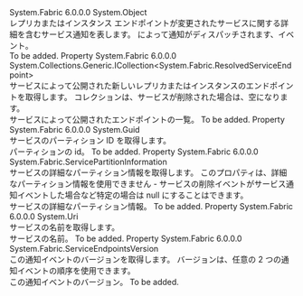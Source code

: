 <Type Name="ServiceNotification" FullName="System.Fabric.ServiceNotification">
  <TypeSignature Language="C#" Value="public sealed class ServiceNotification" />
  <TypeSignature Language="ILAsm" Value=".class public auto ansi sealed beforefieldinit ServiceNotification extends System.Object" />
  <TypeSignature Language="DocId" Value="T:System.Fabric.ServiceNotification" />
  <TypeSignature Language="VB.NET" Value="Public NotInheritable Class ServiceNotification" />
  <TypeSignature Language="F#" Value="type ServiceNotification = class" />
  <AssemblyInfo>
    <AssemblyName>System.Fabric</AssemblyName>
    <AssemblyVersion>6.0.0.0</AssemblyVersion>
  </AssemblyInfo>
  <Base>
    <BaseTypeName>System.Object</BaseTypeName>
  </Base>
  <Interfaces />
  <Docs>
    <summary>
      <para>レプリカまたはインスタンス エンドポイントが変更されたサービスに関する詳細を含むサービス通知を表します。 によって通知がディスパッチされます、<see cref="E:System.Fabric.FabricClient.ServiceManagementClient.ServiceNotificationFilterMatched" />イベント。</para>
    </summary>
    <remarks>To be added.</remarks>
  </Docs>
  <Members>
    <Member MemberName="Endpoints">
      <MemberSignature Language="C#" Value="public System.Collections.Generic.ICollection&lt;System.Fabric.ResolvedServiceEndpoint&gt; Endpoints { get; }" />
      <MemberSignature Language="ILAsm" Value=".property instance class System.Collections.Generic.ICollection`1&lt;class System.Fabric.ResolvedServiceEndpoint&gt; Endpoints" />
      <MemberSignature Language="DocId" Value="P:System.Fabric.ServiceNotification.Endpoints" />
      <MemberSignature Language="VB.NET" Value="Public ReadOnly Property Endpoints As ICollection(Of ResolvedServiceEndpoint)" />
      <MemberSignature Language="F#" Value="member this.Endpoints : System.Collections.Generic.ICollection&lt;System.Fabric.ResolvedServiceEndpoint&gt;" Usage="System.Fabric.ServiceNotification.Endpoints" />
      <MemberType>Property</MemberType>
      <AssemblyInfo>
        <AssemblyName>System.Fabric</AssemblyName>
        <AssemblyVersion>6.0.0.0</AssemblyVersion>
      </AssemblyInfo>
      <ReturnValue>
        <ReturnType>System.Collections.Generic.ICollection&lt;System.Fabric.ResolvedServiceEndpoint&gt;</ReturnType>
      </ReturnValue>
      <Docs>
        <summary>
          <para>サービスによって公開された新しいレプリカまたはインスタンスのエンドポイントを取得します。 コレクションは、サービスが削除された場合は、空になります。</para>
        </summary>
        <value>
          <para>サービスによって公開されたエンドポイントの一覧。</para>
        </value>
        <remarks>To be added.</remarks>
      </Docs>
    </Member>
    <Member MemberName="PartitionId">
      <MemberSignature Language="C#" Value="public Guid PartitionId { get; }" />
      <MemberSignature Language="ILAsm" Value=".property instance valuetype System.Guid PartitionId" />
      <MemberSignature Language="DocId" Value="P:System.Fabric.ServiceNotification.PartitionId" />
      <MemberSignature Language="VB.NET" Value="Public ReadOnly Property PartitionId As Guid" />
      <MemberSignature Language="F#" Value="member this.PartitionId : Guid" Usage="System.Fabric.ServiceNotification.PartitionId" />
      <MemberType>Property</MemberType>
      <AssemblyInfo>
        <AssemblyName>System.Fabric</AssemblyName>
        <AssemblyVersion>6.0.0.0</AssemblyVersion>
      </AssemblyInfo>
      <ReturnValue>
        <ReturnType>System.Guid</ReturnType>
      </ReturnValue>
      <Docs>
        <summary>
          <para>サービスのパーティション ID を取得します。</para>
        </summary>
        <value>
          <para>パーティションの id。</para>
        </value>
        <remarks>To be added.</remarks>
      </Docs>
    </Member>
    <Member MemberName="PartitionInfo">
      <MemberSignature Language="C#" Value="public System.Fabric.ServicePartitionInformation PartitionInfo { get; }" />
      <MemberSignature Language="ILAsm" Value=".property instance class System.Fabric.ServicePartitionInformation PartitionInfo" />
      <MemberSignature Language="DocId" Value="P:System.Fabric.ServiceNotification.PartitionInfo" />
      <MemberSignature Language="VB.NET" Value="Public ReadOnly Property PartitionInfo As ServicePartitionInformation" />
      <MemberSignature Language="F#" Value="member this.PartitionInfo : System.Fabric.ServicePartitionInformation" Usage="System.Fabric.ServiceNotification.PartitionInfo" />
      <MemberType>Property</MemberType>
      <AssemblyInfo>
        <AssemblyName>System.Fabric</AssemblyName>
        <AssemblyVersion>6.0.0.0</AssemblyVersion>
      </AssemblyInfo>
      <ReturnValue>
        <ReturnType>System.Fabric.ServicePartitionInformation</ReturnType>
      </ReturnValue>
      <Docs>
        <summary>
          <para>サービスの詳細なパーティション情報を取得します。 このプロパティは、詳細なパーティション情報を使用できません - サービスの削除イベントがサービス通知イベントした場合など特定の場合は null にすることはできます。</para>
        </summary>
        <value>
          <para>サービスの詳細なパーティション情報。</para>
        </value>
        <remarks>To be added.</remarks>
      </Docs>
    </Member>
    <Member MemberName="ServiceName">
      <MemberSignature Language="C#" Value="public Uri ServiceName { get; }" />
      <MemberSignature Language="ILAsm" Value=".property instance class System.Uri ServiceName" />
      <MemberSignature Language="DocId" Value="P:System.Fabric.ServiceNotification.ServiceName" />
      <MemberSignature Language="VB.NET" Value="Public ReadOnly Property ServiceName As Uri" />
      <MemberSignature Language="F#" Value="member this.ServiceName : Uri" Usage="System.Fabric.ServiceNotification.ServiceName" />
      <MemberType>Property</MemberType>
      <AssemblyInfo>
        <AssemblyName>System.Fabric</AssemblyName>
        <AssemblyVersion>6.0.0.0</AssemblyVersion>
      </AssemblyInfo>
      <ReturnValue>
        <ReturnType>System.Uri</ReturnType>
      </ReturnValue>
      <Docs>
        <summary>
          <para>サービスの名前を取得します。</para>
        </summary>
        <value>
          <para>サービスの名前。</para>
        </value>
        <remarks>To be added.</remarks>
      </Docs>
    </Member>
    <Member MemberName="Version">
      <MemberSignature Language="C#" Value="public System.Fabric.ServiceEndpointsVersion Version { get; }" />
      <MemberSignature Language="ILAsm" Value=".property instance class System.Fabric.ServiceEndpointsVersion Version" />
      <MemberSignature Language="DocId" Value="P:System.Fabric.ServiceNotification.Version" />
      <MemberSignature Language="VB.NET" Value="Public ReadOnly Property Version As ServiceEndpointsVersion" />
      <MemberSignature Language="F#" Value="member this.Version : System.Fabric.ServiceEndpointsVersion" Usage="System.Fabric.ServiceNotification.Version" />
      <MemberType>Property</MemberType>
      <AssemblyInfo>
        <AssemblyName>System.Fabric</AssemblyName>
        <AssemblyVersion>6.0.0.0</AssemblyVersion>
      </AssemblyInfo>
      <ReturnValue>
        <ReturnType>System.Fabric.ServiceEndpointsVersion</ReturnType>
      </ReturnValue>
      <Docs>
        <summary>
          <para>この通知イベントのバージョンを取得します。 バージョンは、任意の 2 つの通知イベントの順序を使用できます。</para>
        </summary>
        <value>
          <para>この通知イベントのバージョン。</para>
        </value>
        <remarks>To be added.</remarks>
      </Docs>
    </Member>
  </Members>
</Type>
